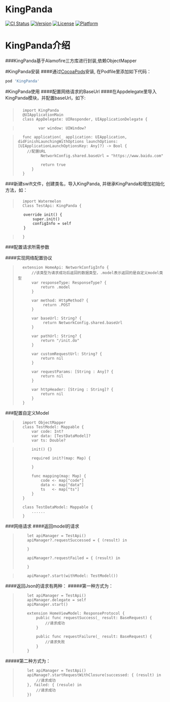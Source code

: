 # KingPanda

[![CI Status](https://img.shields.io/travis/hsdoing@163.com/KingPanda.svg?style=flat)](https://travis-ci.org/hsdoing@163.com/KingPanda)
[![Version](https://img.shields.io/cocoapods/v/KingPanda.svg?style=flat)](https://cocoapods.org/pods/KingPanda)
[![License](https://img.shields.io/cocoapods/l/KingPanda.svg?style=flat)](https://cocoapods.org/pods/KingPanda)
[![Platform](https://img.shields.io/cocoapods/p/KingPanda.svg?style=flat)](https://cocoapods.org/pods/KingPanda)

# KingPanda介绍
###KingPanda基于Alamofire三方库进行封装,依赖ObjectMapper

#KingPanda安装
####通过[CocoaPods](https://cocoapods.org)安装, 在Podfile里添加如下代码：

```ruby
pod 'KingPanda'
```
#KingPanda使用
####配置网络请求的BaseUrl
####在Appdelegate里导入KingPanda模块，并配置baseUrl，如下:

> ###
>       import KingPanda
>       @UIApplicationMain
>       class AppDelegate: UIResponder, UIApplicationDelegate {

>              var window: UIWindow?

>       func application(_ application: UIApplication, didFinishLaunchingWithOptions launchOptions: [UIApplicationLaunchOptionsKey: Any]?) -> Bool {
>         //配置URL
>               NetworkConfig.shared.baseUrl = "https://www.baidu.com"
>         
>               return true
>           }                 
>       }

###新建swift文件，创建类名，导入KingPanda, 并继承KingPanda和增加初始化方法，如：
> ####
>       import Watermelon
>       Class TestApi: KingPanda {
            override init() {
                super.init()
                configInfo = self
            }
>       }
> 

###配置请求所需参数

####实现网络配置协议

>       extension HomeApi: NetworkConfigInfo {
>           //该类型为请求成功后返回的数据类型，.model表示返回的是自定义model类型
>           var responseType: ResponseType? {
>               return .model
>           }
> 
>           var method: HttpMethod? {
>                return .POST
>           }
> 
>           var baseUrl: String? {
>                return NetworkConfig.shared.baseUrl
>           }
>     
>           var pathUrl: String? {
>               return "/init.do"
>           }
>     
>           var customRequestUrl: String? {
>               return nil
>           }
>     
>           var requestParams: [String : Any]? {
>               return nil
>           }
>     
>           var httpHeader: [String : String]? {
>               return nil
>           }
>       }

###配置自定义Model
>       import ObjectMapper
>       class TestModel: Mappable {
>           var code: Int?
>           var data: [TestDataModel]?
>           var ts: Double?

>           init() {}
>     
>           required init?(map: Map) {
>         
>           }
>     
>           func mapping(map: Map) {
>               code <- map["code"]
>               data <- map["data"]
>               ts   <- map["ts"]
>           }
>       }
> 
>       class TestDataModel: Mappable {
>           ......
>       }

###网络请求
####返回model的请求

>         let apiManager = TestApi()
>         apiManager?.requestSuccessed = { (result) in
>             
>         }
>         
>         apiManager?.requestFailed = { (result) in
>             
>         }

>         apiManage?.start(withModel: TestModel())


####返回Json的请求有两种：
#####第一种方式为：
>         let apiManager = TestApi()
>         apiManager.delegate = self
>         apiManager.start()
>         
>         extension HomeViewModel: ResponseProtocol {
>             public func requestSuccess(_ result: BaseRequest) {
>                 //请求成功
>             }
>     
>             public func requestFailure(_ result: BaseRequest) {
>                 //请求失败
>             }
>         }

#####第二种方式为：
>         let apiManager = TestApi()
>         apiManage?.startRequestWithClosure(successed: { (result) in
>             //请求成功
>         }, failed: { (resule) in
>             //请求成功
>         })
        








